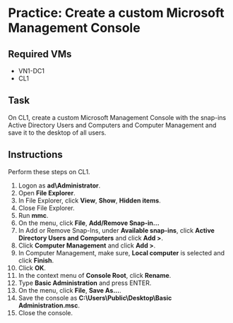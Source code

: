# Practice: Create a custom Microsoft Management Console

## Required VMs

* VN1-DC1
* CL1

## Task

On CL1, create a custom Microsoft Management Console with the snap-ins Active Directory Users and Computers and Computer Management and save it to the desktop of all users.

## Instructions

Perform these steps on CL1.

1. Logon as **ad\Administrator**.
1. Open **File Explorer**.
1. In File Explorer, click **View**, **Show**, **Hidden items**.
1. Close File Explorer.
1. Run **mmc**.
1. On the menu, click **File**, **Add/Remove Snap-in...**
1. In Add or Remove Snap-Ins, under **Available snap-ins**, click **Active Directory Users and Computers** and click **Add >**.
1. Click **Computer Management** and click **Add >**.
1. In Computer Management, make sure, **Local computer** is selected and click **Finish**.
1. Click **OK**.
1. In the context menu of **Console Root**, click **Rename**.
1. Type **Basic Administration** and press ENTER.
1. On the menu, click **File**, **Save As...**.
1. Save the console as **C:\Users\Public\Desktop\Basic Administration.msc**.
1. Close the console.
